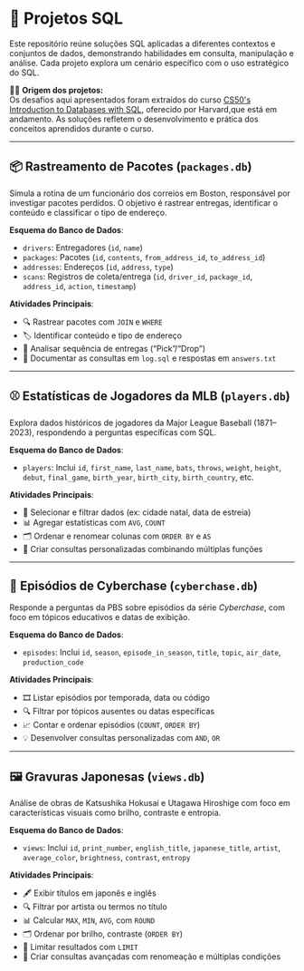 # 🧠 Projetos SQL

Este repositório reúne soluções SQL aplicadas a diferentes contextos e conjuntos de dados, demonstrando habilidades em consulta, manipulação e análise. Cada projeto explora um cenário específico com o uso estratégico do SQL.

🧑‍🎓 **Origem dos projetos:**  
Os desafios aqui apresentados foram extraídos do curso [CS50's Introduction to Databases with SQL](https://cs50.harvard.edu/sql/), oferecido por Harvard,que está em andamento. As soluções refletem o desenvolvimento e prática dos conceitos aprendidos durante o curso.

---

## 📦 Rastreamento de Pacotes (`packages.db`)

Simula a rotina de um funcionário dos correios em Boston, responsável por investigar pacotes perdidos. O objetivo é rastrear entregas, identificar o conteúdo e classificar o tipo de endereço.

**Esquema do Banco de Dados**:

- `drivers`: Entregadores (`id`, `name`)
- `packages`: Pacotes (`id`, `contents`, `from_address_id`, `to_address_id`)
- `addresses`: Endereços (`id`, `address`, `type`)
- `scans`: Registros de coleta/entrega (`id`, `driver_id`, `package_id`, `address_id`, `action`, `timestamp`)

**Atividades Principais**:

- 🔍 Rastrear pacotes com `JOIN` e `WHERE`
- 🏷️ Identificar conteúdo e tipo de endereço
- 🔄 Analisar sequência de entregas (“Pick”/“Drop”)
- 📄 Documentar as consultas em `log.sql` e respostas em `answers.txt`

---

## ⚾ Estatísticas de Jogadores da MLB (`players.db`)

Explora dados históricos de jogadores da Major League Baseball (1871–2023), respondendo a perguntas específicas com SQL.

**Esquema do Banco de Dados**:

- `players`: Inclui `id`, `first_name`, `last_name`, `bats`, `throws`, `weight`, `height`, `debut`, `final_game`, `birth_year`, `birth_city`, `birth_country`, etc.

**Atividades Principais**:

- 🔎 Selecionar e filtrar dados (ex: cidade natal, data de estreia)
- 📊 Agregar estatísticas com `AVG`, `COUNT`
- 🗂️ Ordenar e renomear colunas com `ORDER BY` e `AS`
- 🧠 Criar consultas personalizadas combinando múltiplas funções

---

## 🚀 Episódios de Cyberchase (`cyberchase.db`)

Responde a perguntas da PBS sobre episódios da série *Cyberchase*, com foco em tópicos educativos e datas de exibição.

**Esquema do Banco de Dados**:

- `episodes`: Inclui `id`, `season`, `episode_in_season`, `title`, `topic`, `air_date`, `production_code`

**Atividades Principais**:

- 🎞️ Listar episódios por temporada, data ou código
- 🔍 Filtrar por tópicos ausentes ou datas específicas
- 📈 Contar e ordenar episódios (`COUNT`, `ORDER BY`)
- 💡 Desenvolver consultas personalizadas com `AND`, `OR`

---

## 🖼️ Gravuras Japonesas (`views.db`)

Análise de obras de Katsushika Hokusai e Utagawa Hiroshige com foco em características visuais como brilho, contraste e entropia.

**Esquema do Banco de Dados**:

- `views`: Inclui `id`, `print_number`, `english_title`, `japanese_title`, `artist`, `average_color`, `brightness`, `contrast`, `entropy`

**Atividades Principais**:

- 🖋️ Exibir títulos em japonês e inglês
- 🔍 Filtrar por artista ou termos no título
- 📊 Calcular `MAX`, `MIN`, `AVG`, com `ROUND`
- 🗂️ Ordenar por brilho, contraste (`ORDER BY`)
- 🔢 Limitar resultados com `LIMIT`
- 🧠 Criar consultas avançadas com renomeação e múltiplas condições
